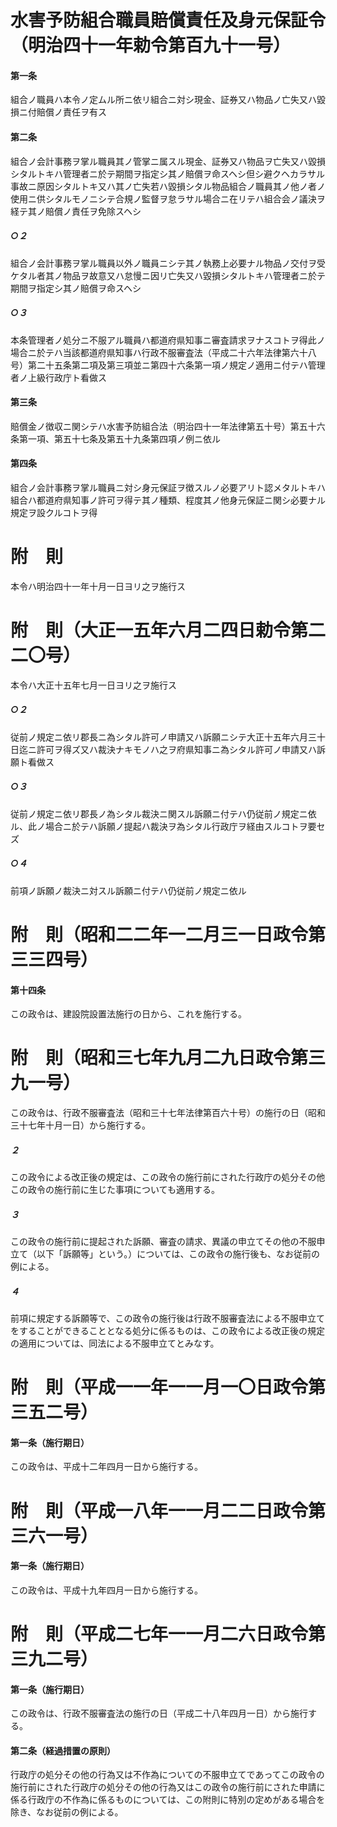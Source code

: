 # 水害予防組合職員賠償責任及身元保証令（明治四十一年勅令第百九十一号）
#### 第一条
組合ノ職員ハ本令ノ定ムル所ニ依リ組合ニ対シ現金、証券又ハ物品ノ亡失又ハ毀損ニ付賠償ノ責任ヲ有ス
#### 第二条
組合ノ会計事務ヲ掌ル職員其ノ管掌ニ属スル現金、証券又ハ物品ヲ亡失又ハ毀損シタルトキハ管理者ニ於テ期間ヲ指定シ其ノ賠償ヲ命スヘシ但シ避クヘカラサル事故ニ原因シタルトキ又ハ其ノ亡失若ハ毀損シタル物品組合ノ職員其ノ他ノ者ノ使用ニ供シタルモノニシテ合規ノ監督ヲ怠ラサル場合ニ在リテハ組合会ノ議決ヲ経テ其ノ賠償ノ責任ヲ免除スヘシ
##### ○２
組合ノ会計事務ヲ掌ル職員以外ノ職員ニシテ其ノ執務上必要ナル物品ノ交付ヲ受ケタル者其ノ物品ヲ故意又ハ怠慢ニ因リ亡失又ハ毀損シタルトキハ管理者ニ於テ期間ヲ指定シ其ノ賠償ヲ命スヘシ
##### ○３
本条管理者ノ処分ニ不服アル職員ハ都道府県知事ニ審査請求ヲナスコトヲ得此ノ場合ニ於テハ当該都道府県知事ハ行政不服審査法（平成二十六年法律第六十八号）第二十五条第二項及第三項並ニ第四十六条第一項ノ規定ノ適用ニ付テハ管理者ノ上級行政庁ト看做ス
#### 第三条
賠償金ノ徴収ニ関シテハ水害予防組合法（明治四十一年法律第五十号）第五十六条第一項、第五十七条及第五十九条第四項ノ例ニ依ル
#### 第四条
組合ノ会計事務ヲ掌ル職員ニ対シ身元保証ヲ徴スルノ必要アリト認メタルトキハ組合ハ都道府県知事ノ許可ヲ得テ其ノ種類、程度其ノ他身元保証ニ関シ必要ナル規定ヲ設クルコトヲ得
# 附　則
本令ハ明治四十一年十月一日ヨリ之ヲ施行ス
# 附　則（大正一五年六月二四日勅令第二二〇号）
本令ハ大正十五年七月一日ヨリ之ヲ施行ス
##### ○２
従前ノ規定ニ依リ郡長ニ為シタル許可ノ申請又ハ訴願ニシテ大正十五年六月三十日迄ニ許可ヲ得ズ又ハ裁決ナキモノハ之ヲ府県知事ニ為シタル許可ノ申請又ハ訴願ト看做ス
##### ○３
従前ノ規定ニ依リ郡長ノ為シタル裁決ニ関スル訴願ニ付テハ仍従前ノ規定ニ依ル、此ノ場合ニ於テハ訴願ノ提起ハ裁決ヲ為シタル行政庁ヲ経由スルコトヲ要セズ
##### ○４
前項ノ訴願ノ裁決ニ対スル訴願ニ付テハ仍従前ノ規定ニ依ル
# 附　則（昭和二二年一二月三一日政令第三三四号）
#### 第十四条
この政令は、建設院設置法施行の日から、これを施行する。
# 附　則（昭和三七年九月二九日政令第三九一号）
この政令は、行政不服審査法（昭和三十七年法律第百六十号）の施行の日（昭和三十七年十月一日）から施行する。
##### ２
この政令による改正後の規定は、この政令の施行前にされた行政庁の処分その他この政令の施行前に生じた事項についても適用する。
##### ３
この政令の施行前に提起された訴願、審査の請求、異議の申立てその他の不服申立て（以下「訴願等」という。）については、この政令の施行後も、なお従前の例による。
##### ４
前項に規定する訴願等で、この政令の施行後は行政不服審査法による不服申立てをすることができることとなる処分に係るものは、この政令による改正後の規定の適用については、同法による不服申立てとみなす。
# 附　則（平成一一年一一月一〇日政令第三五二号）
#### 第一条（施行期日）
この政令は、平成十二年四月一日から施行する。
# 附　則（平成一八年一一月二二日政令第三六一号）
#### 第一条（施行期日）
この政令は、平成十九年四月一日から施行する。
# 附　則（平成二七年一一月二六日政令第三九二号）
#### 第一条（施行期日）
この政令は、行政不服審査法の施行の日（平成二十八年四月一日）から施行する。
#### 第二条（経過措置の原則）
行政庁の処分その他の行為又は不作為についての不服申立てであってこの政令の施行前にされた行政庁の処分その他の行為又はこの政令の施行前にされた申請に係る行政庁の不作為に係るものについては、この附則に特別の定めがある場合を除き、なお従前の例による。
